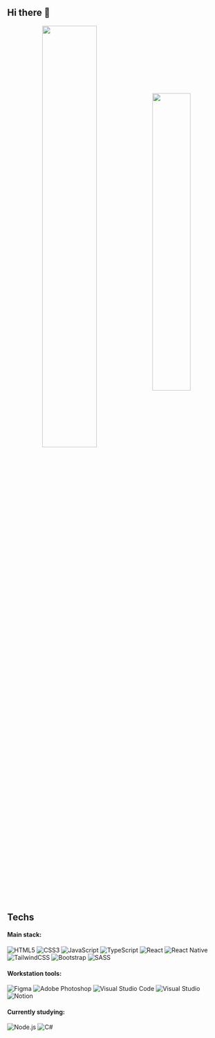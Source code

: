 ## Hi there 👋

<div align="center" style="margin-bottom:100px">
    <img width="50%" align="center" src="https://github-readme-streak-stats.herokuapp.com?user=brunoglvm&mode=weekly&theme=dark&hide_border=true" />
    <img width="42%" align="center" src="https://github-readme-stats.vercel.app/api/top-langs/?username=brunoglvm&layout=compact&theme=dark&hide_border=true" />
</div>

## Techs

#### Main stack:

![HTML5](https://img.shields.io/badge/HTML5-151515?style=for-the-badge&logo=html5&labelColor=151515&logoWidth=-1) ![CSS3](https://img.shields.io/badge/CSS3-20232A?style=for-the-badge&logo=css3&logoColor=1572B6&labelColor=151515&color=151515&logoWidth=-1) ![JavaScript](https://img.shields.io/badge/JavaScript-20232A?style=for-the-badge&logo=javascript&logoColor=F7DF1E&labelColor=151515&color=151515&logoWidth=-1) ![TypeScript](https://img.shields.io/badge/TypeScript-20232A?style=for-the-badge&logo=typescript&logoColor=007ACC&labelColor=151515&color=151515&logoWidth=-1) ![React](https://img.shields.io/badge/React-20232A?style=for-the-badge&logo=react&logoColor=61DAFB&labelColor=151515&color=151515&logoWidth=-1) ![React Native](https://img.shields.io/badge/React_Native-20232A?style=for-the-badge&logo=react&logoColor=61DAFB&labelColor=151515&color=151515&logoWidth=-1) ![TailwindCSS](https://img.shields.io/badge/TailwindCSS-20232A?style=for-the-badge&logo=tailwind-css&logoColor=38B2AC&labelColor=151515&color=151515&logoWidth=-1) ![Bootstrap](https://img.shields.io/badge/Bootstrap-20232A?style=for-the-badge&logo=bootstrap&logoColor=8511FA&labelColor=151515&color=151515&logoWidth=-1) ![SASS](https://img.shields.io/badge/SASS-20232A?style=for-the-badge&logo=SASS&logoColor=CC6699&labelColor=151515&color=151515&logoWidth=-1)

#### Workstation tools:

![Figma](https://img.shields.io/badge/figma-%23151515.svg?style=for-the-badge&logo=figma&logoColor=F24E1E&labelColor=151515&logoWidth=-1) ![Adobe Photoshop](https://img.shields.io/badge/adobe%20photoshop-%23151515.svg?style=for-the-badge&logo=adobe%20photoshop&logoColor=31A8FF&labelColor=151515&logoWidth=-1) ![Visual Studio Code](https://img.shields.io/badge/Visual%20Studio%20Code-%23151515.svg?style=for-the-badge&logo=visual-studio-code&logoColor=0078d7&labelColor=151515&logoWidth=-1) ![Visual Studio](https://img.shields.io/badge/Visual%20Studio-%23151515.svg?style=for-the-badge&logo=visual-studio&logoColor=5C2D91&labelColor=151515&logoWidth=-1) ![Notion](https://img.shields.io/badge/Notion-%23151515.svg?style=for-the-badge&logo=notion&logoColor=white&labelColor=151515&logoWidth=-1)

#### Currently studying:

![Node.js](https://img.shields.io/badge/Node.js-%23151515.svg?style=for-the-badge&logo=node.js&logoColor=68A063&labelColor=151515&logoWidth=-1) ![C#](https://img.shields.io/badge/C%23-%23151515.svg?style=for-the-badge&logo=csharp&logoColor=239120&labelColor=151515&logoWidth=-1)
